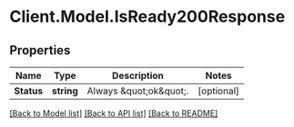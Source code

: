 # Client.Model.IsReady200Response

## Properties

Name | Type | Description | Notes
------------ | ------------- | ------------- | -------------
**Status** | **string** | Always \&quot;ok\&quot;. | [optional] 

[[Back to Model list]](../README.md#documentation-for-models) [[Back to API list]](../README.md#documentation-for-api-endpoints) [[Back to README]](../README.md)

